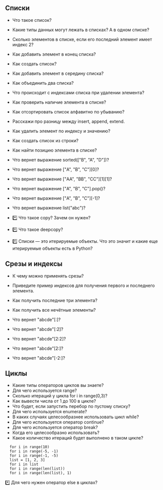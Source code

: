 ## **Списки**

* Что такое список?
* Какие типы данных могут лежать в списках? А в одном списке?
* Сколько элементов в списке, если его последний элемент имеет индекс 2?
* Как добавить элемент в конец списка?
* Как создать список?
* Как добавить элемент в середину списка?
* Как объединить два списка?
* Что происходит с индексами списка при удалении элемента?
* Как проверить наличие элемента в списке?
* Как отсортировать список алфавитно по убыванию?
* Расскажи про разницу между insert, append, extend.
* Как удалить элемент по индексу и значению?
* Как создать список из строки?
* Как найти позицию элемента в списке?

* Что вернет выражение sorted(["B", "A", "D"])?
* Что вернет выражение ["A", "B", "C"][0]?
* Что вернет выражение ["AA", "BB", "CC"][1][1]?
* Что вернет выражение ["A", "B", "C"].pop()?
* Что вернет выражение ["A", "B", "C"][-1]?
* Что вернет выражение list("abc")?

* *️⃣ Что такое copy? Зачем он нужен?
* *️⃣ Что такое deepcopy?
* *️⃣ Списки — это итерируемые объекты. Что это значит и какие еще итерируемые объекты есть в Python?

## **Срезы и индексы**

* К чему можно применять срезы?
* Приведите пример индексов для получения первого и последнего элемента.
* Как получить последние три элемента?
* Как получить все нечётные элементы?

* Что вернет "abcde"[:]?
* Что вернет "abcde"[:2]?
* Что вернет "abcde"[2:2]?
* Что вернет "abcde"[2:]?
* Что вернет "abcde"[-2:]?

## **Циклы**

* Какие типы операторов циклов вы знаете?
* Для чего используется range?
* Сколько итераций у цикла for i in range(0,3)?
* Как вывести числа от 1 до 100 в цикле?
* Что будет, если запустить перебор по пустому списку?
* Для чего используется enumerate?
* В каких случаях целесообразнее использовать цикл while?
* Для чего используется оператор continue?
* Для чего используется оператор break?
* Когда его целесообразно использовать?
* Какое количество итераций будет выполнено в таком цикле?
  
````
  for i in range(10)
  for i in range(-5, -1)
  for i in range(-1, -5)
  list = [1, 2, 3]
  for i in list
  for i in range(len(list))
  for i in range(len(list), 1)
`````
  
*️⃣ Для чего нужен оператор else в циклах?